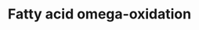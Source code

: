 ---
annotations:
- type: Disease Ontology
  value: lipid metabolism disorder
- type: Pathway Ontology
  value: fatty acid metabolic pathway
- type: Pathway Ontology
  value: fatty acid degradation pathway
- type: Pathway Ontology
  value: fatty acid omega degradation pathway
authors:
- MaintBot
- Egonw
- Mkutmon
- Eweitz
description: ''
last-edited: 2021-05-21
organisms:
- Bos taurus
redirect_from:
- /index.php/Pathway:WP970
- /instance/WP970
schema-jsonld:
- '@context': https://schema.org/
  '@id': https://wikipathways.github.io/pathways/WP970.html
  '@type': Dataset
  creator:
    '@type': Organization
    name: WikiPathways
  description: ''
  keywords:
  - CYP4A11
  - CYP1A2
  - ADH4
  - ADH1C
  - MGC127055
  - CYP1A1
  - ADH6
  - ALDH2
  - ADH1B
  - ADH1A
  - CYP2E1
  - CYP3A4
  - CYP2A6
  - ALDH1A1
  - ADH7
  license: CC0
  name: Fatty acid omega-oxidation
seo: CreativeWork
title: Fatty acid omega-oxidation
wpid: WP970
---